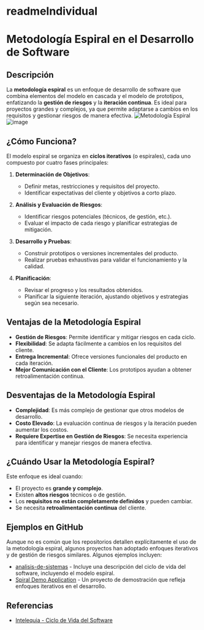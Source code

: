 # readmeIndividual
# Metodología Espiral en el Desarrollo de Software


## Descripción
La **metodología espiral** es un enfoque de desarrollo de software que combina elementos del modelo en cascada y el modelo de prototipos, enfatizando la **gestión de riesgos** y la **iteración continua**. Es ideal para proyectos grandes y complejos, ya que permite adaptarse a cambios en los requisitos y gestionar riesgos de manera efectiva.
![Metodología Espiral]("C:\Users\marib\OneDrive\Imágenes\R.jpg")
![image](https://github.com/user-attachments/assets/fc3ee0e0-625e-4821-a9cd-a3c30e477a52)



## ¿Cómo Funciona?
El modelo espiral se organiza en **ciclos iterativos** (o espirales), cada uno compuesto por cuatro fases principales:

1. **Determinación de Objetivos**:
   - Definir metas, restricciones y requisitos del proyecto.
   - Identificar expectativas del cliente y objetivos a corto plazo.
   
2. **Análisis y Evaluación de Riesgos**:
   - Identificar riesgos potenciales (técnicos, de gestión, etc.).
   - Evaluar el impacto de cada riesgo y planificar estrategias de mitigación.

3. **Desarrollo y Pruebas**:
   - Construir prototipos o versiones incrementales del producto.
   - Realizar pruebas exhaustivas para validar el funcionamiento y la calidad.

4. **Planificación**:
   - Revisar el progreso y los resultados obtenidos.
   - Planificar la siguiente iteración, ajustando objetivos y estrategias según sea necesario.

## Ventajas de la Metodología Espiral
- **Gestión de Riesgos**: Permite identificar y mitigar riesgos en cada ciclo.
- **Flexibilidad**: Se adapta fácilmente a cambios en los requisitos del cliente.
- **Entrega Incremental**: Ofrece versiones funcionales del producto en cada iteración.
- **Mejor Comunicación con el Cliente**: Los prototipos ayudan a obtener retroalimentación continua.

## Desventajas de la Metodología Espiral
- **Complejidad**: Es más complejo de gestionar que otros modelos de desarrollo.
- **Costo Elevado**: La evaluación continua de riesgos y la iteración pueden aumentar los costos.
- **Requiere Expertise en Gestión de Riesgos**: Se necesita experiencia para identificar y manejar riesgos de manera efectiva.

## ¿Cuándo Usar la Metodología Espiral?
Este enfoque es ideal cuando:
- El proyecto es **grande y complejo**.
- Existen **altos riesgos** técnicos o de gestión.
- Los **requisitos no están completamente definidos** y pueden cambiar.
- Se necesita **retroalimentación continua** del cliente.

## Ejemplos en GitHub
Aunque no es común que los repositorios detallen explícitamente el uso de la metodología espiral, algunos proyectos han adoptado enfoques iterativos y de gestión de riesgos similares. Algunos ejemplos incluyen:
- [analisis-de-sistemas](https://github.com/marcos-rios/analisis-de-sistemas/blob/master/ciclo-de-vida-del-software.md) - Incluye una descripción del ciclo de vida del software, incluyendo el modelo espiral.
- [Spiral Demo Application](https://github.com/spiral/demo) - Un proyecto de demostración que refleja enfoques iterativos en el desarrollo.

## Referencias
- [Intelequia - Ciclo de Vida del Software](https://intelequia.com/es/blog/post/qu%C3%A9-modelo-de-ciclo-de-vida-del-software-es-el-m%C3%A1s-adecuado-para-tu-proyecto?utm_source=chatgpt.com)
